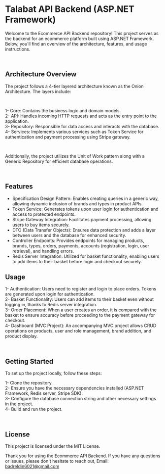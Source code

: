 # Talabat API Backend (ASP.NET Framework)

Welcome to the Ecommerce API Backend repository! This project serves as the backend for an ecommerce platform built using ASP.NET Framework. Below, you'll find an overview of the architecture, features, and usage instructions.

<br>

## Architecture Overview

The project follows a 4-tier layered architecture known as the Onion Architecture. The layers include:

<br>

1- Core: Contains the business logic and domain models.
<br>
2- API: Handles incoming HTTP requests and acts as the entry point to the application.
<br>
3- Repository: Responsible for data access and interacts with the database.
<br>
4- Services: Implements various services such as Token Service for authentication and payment processing using Stripe gateway.

<br>

Additionally, the project utilizes the Unit of Work pattern along with a Generic Repository for efficient database operations.

<br>

## Features

* Specification Design Pattern: Enables creating queries in a generic way, allowing dynamic inclusion of brands and types in product APIs.
* Token Service: Generates tokens upon user login for authentication and access to protected endpoints.
* Stripe Gateway Integration: Facilitates payment processing, allowing users to buy items securely.
* DTO (Data Transfer Objects): Ensures data protection and adds a layer between users and the database for enhanced security.
* Controller Endpoints: Provides endpoints for managing products, brands, types, orders, payments, accounts (registration, login, user retrieval), and handling errors.
* Redis Server Integration: Utilized for basket functionality, enabling users to add items to their basket before login and checkout securely.


## Usage

1- Authentication: Users need to register and login to place orders. Tokens are generated upon login for authentication.
<br>
2- Basket Functionality: Users can add items to their basket even without logging in, thanks to Redis server integration.
<br>
3- Order Placement: When a user creates an order, it is compared with the basket to ensure accuracy before proceeding to the payment gateway for checkout.
<br>
4- Dashboard (MVC Project): An accompanying MVC project allows CRUD operations on products, user and role management, brand addition, and product display.



<br>

## Getting Started

To set up the project locally, follow these steps:

1- Clone the repository.
<br>
2- Ensure you have the necessary dependencies installed (ASP.NET Framework, Redis server, Stripe SDK).
<br>
3- Configure the database connection string and other necessary settings in the project.
<br>
4- Build and run the project.


<br>

## License

This project is licensed under the MIT License.

Thank you for using the Ecommerce API Backend. If you have any questions or issues, please don't hesitate to reach out, 
Email: badreldin6021@gmail.com




